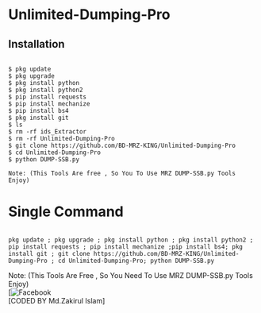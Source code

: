 # Unlimited-Dumping-Pro

## <b>Installation</b>

```

$ pkg update
$ pkg upgrade
$ pkg install python
$ pkg install python2
$ pip install requests
$ pip install mechanize
$ pip install bs4
$ pkg install git
$ ls
$ rm -rf ids_Extractor
$ rm -rf Unlimited-Dumping-Pro
$ git clone https://github.com/BD-MRZ-KING/Unlimited-Dumping-Pro
$ cd Unlimited-Dumping-Pro
$ python DUMP-SSB.py

Note: (This Tools Are free , So You To Use MRZ DUMP-SSB.py Tools Enjoy)
```

# Single Command 

```

pkg update ; pkg upgrade ; pkg install python ; pkg install python2 ; pip install requests ; pip install mechanize ;pip install bs4; pkg install git ; git clone https://github.com/BD-MRZ-KING/Unlimited-Dumping-Pro ; cd Unlimited-Dumping-Pro; python DUMP-SSB.py
```

 Note: (This Tools Are Free , So You Need  To Use MRZ DUMP-SSB.py Tools Enjoy)</br>
 [![Facebook](https://www.facebook.com/jamal.Vau.king.Of.bdcyberzone4)</br>
 [CODED BY Md.Zakirul Islam]
